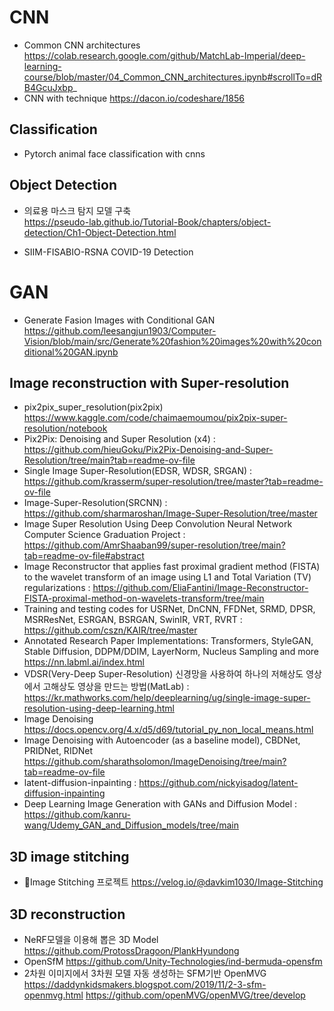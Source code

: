 # CNN
- Common CNN architectures https://colab.research.google.com/github/MatchLab-Imperial/deep-learning-course/blob/master/04_Common_CNN_architectures.ipynb#scrollTo=dRB4GcuJxbp_  
- CNN with technique https://dacon.io/codeshare/1856

## Classification
- Pytorch animal face classification with cnns 
## Object Detection
- 의료용 마스크 탐지 모델 구축  
https://pseudo-lab.github.io/Tutorial-Book/chapters/object-detection/Ch1-Object-Detection.html

- SIIM-FISABIO-RSNA COVID-19 Detection

# GAN
- Generate Fasion Images with Conditional GAN https://github.com/leesangjun1903/Computer-Vision/blob/main/src/Generate%20fashion%20images%20with%20conditional%20GAN.ipynb

## Image reconstruction with Super-resolution
- pix2pix_super_resolution(pix2pix) https://www.kaggle.com/code/chaimaemoumou/pix2pix-super-resolution/notebook
- Pix2Pix: Denoising and Super Resolution (x4) : https://github.com/hieuGoku/Pix2Pix-Denoising-and-Super-Resolution/tree/main?tab=readme-ov-file
- Single Image Super-Resolution(EDSR, WDSR, SRGAN) : https://github.com/krasserm/super-resolution/tree/master?tab=readme-ov-file
- Image-Super-Resolution(SRCNN) : https://github.com/sharmaroshan/Image-Super-Resolution/tree/master
- Image Super Resolution Using Deep Convolution Neural Network Computer Science Graduation Project : https://github.com/AmrShaaban99/super-resolution/tree/main?tab=readme-ov-file#abstract
- Image Reconstructor that applies fast proximal gradient method (FISTA) to the wavelet transform of an image using L1 and Total Variation (TV) regularizations : https://github.com/EliaFantini/Image-Reconstructor-FISTA-proximal-method-on-wavelets-transform/tree/main
- Training and testing codes for USRNet, DnCNN, FFDNet, SRMD, DPSR, MSRResNet, ESRGAN, BSRGAN, SwinIR, VRT, RVRT : https://github.com/cszn/KAIR/tree/master
- Annotated Research Paper Implementations: Transformers, StyleGAN, Stable Diffusion, DDPM/DDIM, LayerNorm, Nucleus Sampling and more https://nn.labml.ai/index.html
- VDSR(Very-Deep Super-Resolution) 신경망을 사용하여 하나의 저해상도 영상에서 고해상도 영상을 만드는 방법(MatLab) : https://kr.mathworks.com/help/deeplearning/ug/single-image-super-resolution-using-deep-learning.html
- Image Denoising https://docs.opencv.org/4.x/d5/d69/tutorial_py_non_local_means.html
- Image Denoising with Autoencoder (as a baseline model), CBDNet, PRIDNet, RIDNet https://github.com/sharathsolomon/ImageDenoising/tree/main?tab=readme-ov-file
- latent-diffusion-inpainting : https://github.com/nickyisadog/latent-diffusion-inpainting
- Deep Learning Image Generation with GANs and Diffusion Model : https://github.com/kanru-wang/Udemy_GAN_and_Diffusion_models/tree/main

## 3D image stitching
- 🧩Image Stitching 프로젝트 https://velog.io/@davkim1030/Image-Stitching 

## 3D reconstruction
- NeRF모델을 이용해 뽑은 3D Model https://github.com/ProtossDragoon/PlankHyundong
- OpenSfM https://github.com/Unity-Technologies/ind-bermuda-opensfm  
- 2차원 이미지에서 3차원 모델 자동 생성하는 SFM기반 OpenMVG https://daddynkidsmakers.blogspot.com/2019/11/2-3-sfm-openmvg.html https://github.com/openMVG/openMVG/tree/develop
